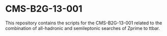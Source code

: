 CMS-B2G-13-001
==============

This repository contains the scripts for the CMS-B2G-13-001 related to the combination of all-hadronic and semileptonic searches of Zprime to ttbar.

